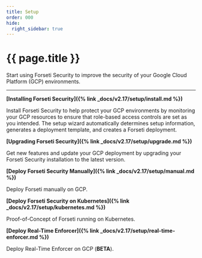 ```yaml
---
title: Setup
order: 000
hide:
  right_sidebar: true
---
```


# {{ page.title }}

Start using Forseti Security to improve the security of your Google Cloud
Platform (GCP) environments.

---

**[Installing Forseti Security]({% link _docs/v2.17/setup/install.md %})**

Install Forseti Security to help protect your GCP environments by monitoring your GCP resources to
ensure that role-based access controls are set as you intended. The setup wizard automatically
determines setup information, generates a deployment template, and creates a Forseti deployment.

**[Upgrading Forseti Security]({% link _docs/v2.17/setup/upgrade.md %})**

Get new features and update your GCP deployment by upgrading your Forseti Security installation
to the latest version.

**[Deploy Forseti Security Manually]({% link _docs/v2.17/setup/manual.md %})**

Deploy Forseti manually on GCP.

**[Deploy Forseti Security on Kubernetes]({% link _docs/v2.17/setup/kubernetes.md %})**

Proof-of-Concept of Forseti running on Kubernetes.

**[Deploy Real-Time Enforcer]({% link _docs/v2.17/setup/real-time-enforcer.md %})**

Deploy Real-Time Enforcer on GCP (**BETA**).
